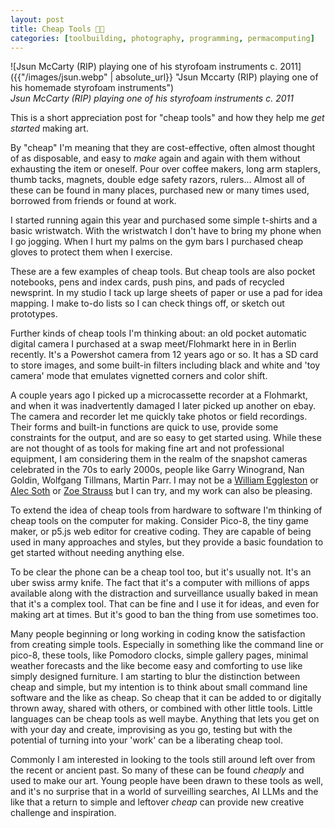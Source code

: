 ```yaml
---
layout: post
title: Cheap Tools 📸🧰
categories: [toolbuilding, photography, programming, permacomputing]
---
```


![Jsun McCarty (RIP) playing one of his styrofoam instruments c. 2011]({{"/images/jsun.webp" | absolute_url}} "Jsun Mccarty (RIP) playing one of his homemade styrofoam instruments")  
*Jsun McCarty (RIP) playing one of his styrofoam instruments c. 2011*  

This is a short appreciation post for "cheap tools" and how they help me *get started* making art.

By "cheap" I'm meaning that they are cost-effective, often almost thought of as disposable, and easy to *make* again and again with them without exhausting the item or oneself. Pour over coffee makers, long arm staplers, thumb tacks, magnets, double edge safety razors, rulers... Almost all of these can be found in many places, purchased new or many times used, borrowed from friends or found at work.

I started running again this year and purchased some simple t-shirts and a basic wristwatch. With the wristwatch I don't have to bring my phone when I go jogging. When I hurt my palms on the gym bars I purchased cheap gloves to protect them when I exercise.

These are a few examples of cheap tools. But cheap tools are also pocket notebooks, pens and index cards, push pins, and pads of recycled newsprint. In my studio I tack up large sheets of paper or use a pad for idea mapping. I make to-do lists so I can check things off, or sketch out prototypes.

Further kinds of cheap tools I'm thinking about: an old pocket automatic digital camera I purchased at a swap meet/Flohmarkt here in in Berlin recently. It's a Powershot camera from 12 years ago or so. It has a SD card to store images, and some built-in filters including black and white and 'toy camera' mode that emulates vignetted corners and color shift.

A couple years ago I picked up a microcassette recorder at a Flohmarkt, and when it was inadvertently damaged I later picked up another on ebay. The camera and recorder let me quickly take photos or field recordings. Their forms and built-in functions are quick to use, provide some constraints for the output, and are so easy to get started using. While these are not thought of as tools for making fine art and not professional equipment, I am considering them in the realm of the snapshot cameras celebrated in the 70s to early 2000s, people like Garry Winogrand, Nan Goldin, Wolfgang Tillmans, Martin Parr. I may not be a [William Eggleston](https://www.nytimes.com/2008/11/07/arts/design/07eggl.html) or [Alec Soth](https://www.aaronschuman.com/sothinterview.html) or [Zoe Strauss](https://en.wikipedia.org/wiki/Zoe_Strauss) but I can try, and my work can also be pleasing.

To extend the idea of cheap tools from hardware to software I'm thinking of cheap tools on the computer for making. Consider Pico-8, the tiny game maker, or p5.js web editor for creative coding. They are capable of being used in many approaches and styles, but they provide a basic foundation to get started without needing anything else.

To be clear the phone can be a cheap tool too, but it's usually not. It's an uber swiss army knife. The fact that it's a computer with millions of apps available along with the distraction and surveillance usually baked in mean that it's a complex tool. That can be fine and I use it for ideas, and even for making art at times. But it's good to ban the thing from use sometimes too. 

Many people beginning or long working in coding know the satisfaction from creating simple tools. Especially in something like the command line or pico-8, these tools, like Pomodoro clocks, simple gallery pages, minimal weather forecasts and the like become easy and comforting to use like simply designed furniture. I am starting to blur the distinction between cheap and simple, but my intention is to think about small command line software and the like as cheap. So cheap that it can be added to or digitally thrown away, shared with others, or combined with other little tools. Little languages can be cheap tools as well maybe. Anything that lets you get on with your day and create, improvising as you go, testing but with the potential of turning into your 'work' can be a liberating cheap tool.

Commonly I am interested in looking to the tools still around left over from the recent or ancient past. So many of these can be found *cheaply* and used to make our art. Young people have been drawn to these tools as well, and it's no surprise that in a world of surveilling searches, AI LLMs and the like that a return to simple and leftover *cheap* can provide new creative challenge and inspiration.
